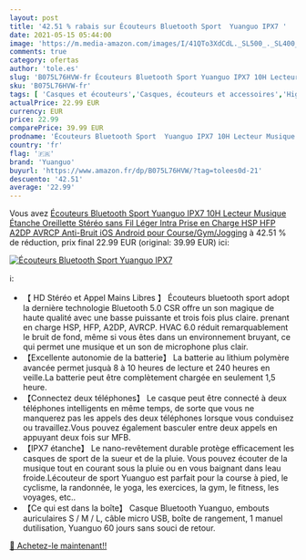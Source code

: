 ```yaml
---
layout: post
title: '42.51 % rabais sur Écouteurs Bluetooth Sport  Yuanguo IPX7 '
date: 2021-05-15 05:44:00
image: 'https://m.media-amazon.com/images/I/41QTo3XdCdL._SL500_._SL400_.jpg'
comments: true
category: ofertas
author: 'tole.es'
slug: 'B075L76HVW-fr Écouteurs Bluetooth Sport Yuanguo IPX7 10H Lecteur Musique...'
sku: 'B075L76HVW-fr'
tags: [ 'Casques et écouteurs','Casques, écouteurs et accessoires','High-Tech','yuanguo', ]
actualPrice: 22.99 EUR
currency: EUR
price: 22.99
comparePrice: 39.99 EUR
prodname: 'Écouteurs Bluetooth Sport  Yuanguo IPX7 10H Lecteur Musique Étanche Oreillette Stéréo sans Fil Léger Intra Prise en Charge HSP  HFP  A2DP  AVRCP  Anti-Bruit iOS Android pour Course/Gym/Jogging'
country: 'fr'
flag: '🇫🇷'
brand: 'Yuanguo'
buyurl: 'https://www.amazon.fr/dp/B075L76HVW/?tag=tolees0d-21'
descuento: '42.51'
average: '22.99'
---
```


Vous avez [Écouteurs Bluetooth Sport  Yuanguo IPX7 10H Lecteur Musique Étanche Oreillette Stéréo sans Fil Léger Intra Prise en Charge HSP  HFP  A2DP  AVRCP  Anti-Bruit iOS Android pour Course/Gym/Jogging](https://www.amazon.fr/dp/B075L76HVW/?tag=tolees0d-21)  à  42.51 % de réduction, prix final  22.99 EUR (original: 39.99 EUR) ici:

[![Écouteurs Bluetooth Sport  Yuanguo IPX7 ](https://m.media-amazon.com/images/I/41QTo3XdCdL._SL500_._SL400_.jpg)](https://www.amazon.fr/dp/B075L76HVW/?tag=tolees0d-21)

ℹ️:

- 【 HD Stéréo et Appel Mains Libres 】 Écouteurs bluetooth sport adopt la dernière technologie Bluetooth 5.0 CSR offre un son magique de haute qualité avec une basse puissante et trois fois plus claire. prenant en charge HSP, HFP, A2DP, AVRCP. HVAC 6.0 réduit remarquablement le bruit de fond, même si vous êtes dans un environnement bruyant, ce qui permet une musique et un son de microphone plus clair.
- 【Excellente autonomie de la batterie】 La batterie au lithium polymère avancée permet jusquà 8 à 10 heures de lecture et 240 heures en veille.La batterie peut être complètement chargée en seulement 1,5 heure.
- 【Connectez deux téléphones】 Le casque peut être connecté à deux téléphones intelligents en même temps, de sorte que vous ne manquerez pas les appels des deux téléphones lorsque vous conduisez ou travaillez.Vous pouvez également basculer entre deux appels en appuyant deux fois sur MFB.
- 【IPX7 étanche】 Le nano-revêtement durable protège efficacement les casques de sport de la sueur et de la pluie. Vous pouvez écouter de la musique tout en courant sous la pluie ou en vous baignant dans leau froide.Lécouteur de sport Yuanguo est parfait pour la course à pied, le cyclisme, la randonnée, le yoga, les exercices, la gym, le fitness, les voyages, etc..
- 【Ce qui est dans la boîte】 Casque Bluetooth Yuanguo, embouts auriculaires S / M / L, câble micro USB, boîte de rangement, 1 manuel dutilisation, Yuanguo 60 jours sans souci de retour.

[🛒 Achetez-le maintenant!!](https://www.amazon.fr/dp/B075L76HVW/?tag=tolees0d-21)
